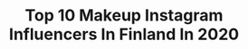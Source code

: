 ---
title: Top 10 Makeup Instagram Influencers In Finland In 2020
description: >-
  Find top makeup Instagram influencers in Finland in 2020. Most popular hashtags: #makeup #anastasiabeverlyhills #wakeupandmakeup #jeffreestarcosmetics.
platform: Instagram
profiles:
  - username: "saratarnanen"
    fullname: >-
      Sara Tarnanen
    location: "Finland"
    followers: 13587
    engagement: 608
    commentsToLikes: 0.048903
    avatar: "https://scontent-lhr8-1.cdninstagram.com/v/t51.2885-19/s320x320/92542018_959177307849374_4811643198759763968_n.jpg?_nc_ht=scontent-lhr8-1.cdninstagram.com&_nc_ohc=rN_dJ6nF960AX_TeMb6&oh=46e02fc0de3540f89b2825bdbdd0c531&oe=5EBC6898"
    verified: false
    hashtags: "#frenchie, #meikkaaja, #momlife, #ombrelips"
  - username: "maryvin1"
    fullname: >-
      𝐌𝐚𝐫𝐲 𝐕 💄 𝐇𝐞𝐥𝐬𝐢𝐧𝐤𝐢 • 𝐓𝐚𝐥𝐥𝐢𝐧𝐧
    location: "Finland"
    followers: 25926
    engagement: 294
    commentsToLikes: 0.041046
    avatar: "https://scontent-lhr8-1.cdninstagram.com/v/t51.2885-19/s320x320/75497037_1706692219467600_2783159904687357952_n.jpg?_nc_ht=scontent-lhr8-1.cdninstagram.com&_nc_ohc=dKxFVjnZoAsAX_M3BmR&oh=5080721e1fdc7cfea142c4d3afcd56a6&oe=5EBACEAE"
    verified: false
    hashtags: "#france, #scandinaviangirl, #lovely, #iciwfamily"
  - username: "hennyharjusola"
    fullname: >-
      Henny Harjusola
    location: "Finland"
    followers: 81656
    engagement: 1235
    commentsToLikes: 0.003890
    avatar: "https://scontent-lhr8-1.cdninstagram.com/v/t51.2885-19/s320x320/67235878_621560145032379_3846631813342560256_n.jpg?_nc_ht=scontent-lhr8-1.cdninstagram.com&_nc_ohc=FxeLi7eoC9EAX978kI5&oh=828735aac0859e3d16bbd7a870816220&oe=5EBD0EF6"
    verified: true
    hashtags: "#glow, #cocopanda, #fenty, #loreal"
  - username: "ssipe_"
    fullname: >-
      Sanna Partanen
    location: "Finland"
    followers: 3388
    engagement: 1731
    commentsToLikes: 0.056266
    avatar: "https://scontent-ams4-1.cdninstagram.com/v/t51.2885-19/s320x320/80108688_612731372872479_5310251724588449792_n.jpg?_nc_ht=scontent-ams4-1.cdninstagram.com&_nc_ohc=jpMYJEBobisAX8wALLn&oh=f4db7d5f57e03c01bca500cf1633d582&oe=5EB9ACAC"
    verified: false
    hashtags: "#thelist, #wakeupandmakeup, #colourpopcosmetics, #corallinvs"
  - username: "stella.s.makeup"
    fullname: >-
      Stella Sironen
    location: "Finland"
    followers: 68455
    engagement: 478
    commentsToLikes: 0.010476
    avatar: "https://scontent-lhr8-1.cdninstagram.com/v/t51.2885-19/s320x320/87715855_2681611915399993_2111637881012355072_n.jpg?_nc_ht=scontent-lhr8-1.cdninstagram.com&_nc_ohc=805nA9Uju5YAX_IA7yl&oh=4f68dd2fda6ad989f7450a7c94312970&oe=5EBD5461"
    verified: false
    hashtags: "#eyemakeup, #shophudabeauty, #hudabeautyneonobsessions, #lindahallberg"
  - username: "ida_elina"
    fullname: >-
      IDA EKMAN
    location: "Finland"
    followers: 207142
    engagement: 188
    commentsToLikes: 0.018858
    avatar: "https://scontent-ams4-1.cdninstagram.com/v/t51.2885-19/11008240_607573132705909_9370631_a.jpg?_nc_ht=scontent-ams4-1.cdninstagram.com&_nc_ohc=ZqW-XV0gNgwAX8YiXJw&oh=fb76f8b4448d6a98fba4bf95e15e3596&oe=5EBC184B"
    verified: true
    hashtags: "#have2havet, #procreate, #madlady, #eyeart"
  - username: "janinamakeup"
    fullname: >-
      JANINA
    location: "Finland"
    followers: 5030
    engagement: 513
    commentsToLikes: 0.057198
    avatar: "https://scontent-ams4-1.cdninstagram.com/v/t51.2885-19/s320x320/71188187_706621493082964_8577474097305354240_n.jpg?_nc_ht=scontent-ams4-1.cdninstagram.com&_nc_ohc=z35FoPyQQl4AX-4ysIR&oh=65f9bf1eac72770376ee3b2f028247a9&oe=5E840111"
    verified: false
    hashtags: "#lipglosspoppin, #beauty, #weddingmakeup, #eyemakeuplook"
  - username: "saaraahlberg"
    fullname: >-
      Saara Ahlberg 💋
    location: "Finland"
    followers: 10848
    engagement: 508
    commentsToLikes: 0.015421
    avatar: "https://scontent-ams4-1.cdninstagram.com/v/t51.2885-19/s320x320/70120237_698556980654785_9080132794474037248_n.jpg?_nc_ht=scontent-ams4-1.cdninstagram.com&_nc_ohc=yohBJxJ0kWUAX-yftWW&oh=c4952f9ac346f84654e3f59c2c5fd57f&oe=5E8AD4A3"
    verified: false
    hashtags: "#tb"
  - username: "elisauroora"
    fullname: >-
      E L I S A U R O O R A
    location: "Finland"
    followers: 31188
    engagement: 4009
    commentsToLikes: 0.007988
    avatar: "https://scontent-lhr8-1.cdninstagram.com/v/t51.2885-19/s320x320/69437559_2292366880871753_1134886674937937920_n.jpg?_nc_ht=scontent-lhr8-1.cdninstagram.com&_nc_ohc=tIMklmh57m4AX-zQt04&oh=b00edd3d2d908bcdb1937f764d1de419&oe=5EBC32AC"
    verified: false
    hashtags: "#amazingmakeup, #thehorrorgallery, #grimas, #crazymakeups"
  - username: "makeupeyesstyle"
    fullname: >-
      makeupeyesstyle
    location: "Finland"
    followers: 80508
    engagement: 648
    commentsToLikes: 0.006354
    avatar: "https://scontent-ams4-1.cdninstagram.com/v/t51.2885-19/s320x320/55855673_2198453930469665_2070920049153015808_n.jpg?_nc_ht=scontent-ams4-1.cdninstagram.com&_nc_ohc=mleYyo6OtrwAX-riGHK&oh=2fa850256b1452a32a156b9c4e078d08&oe=5EA0BCE0"
    verified: false
    hashtags: "#buxombabe, #liveboldly, #blazin, #rethinknatural"
---